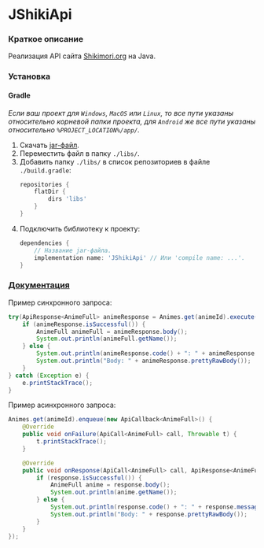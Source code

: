 # JShikiApi

### Краткое описание
Реализация API сайта [Shikimori.org](https://shikimori.org/) на Java.

### Установка 
#### Gradle
*Если ваш проект для `Windows`, `MacOS` или `Linux`, то все пути указаны относительно корневой папки проекта, для `Android` же все пути указаны относительно `%PROJECT_LOCATION%/app/`.*
1. Скачать [jar-файл](https://github.com/Firely-Pasha/JShikiApi/releases).
2. Переместить файл в папку `./libs/`.
3. Добавить папку `./libs/` в список репозиториев в файле `./build.gradle`: 
    ```gradle
    repositories {
        flatDir {
            dirs 'libs'
        }
    }
    ```
4. Подключить библиотеку к проекту:
    ```gradle
    dependencies {
        // Название jar-файла.
        implementation name: 'JShikiApi' // Или 'compile name: ...'.
    }
    ```
### [Документация](https://github.com/Firely-Pasha/JShikiApi/wiki)

Пример синхронного запроса: 

```java
try(ApiResponse<AnimeFull> animeResponse = Animes.get(animeId).execute()) {
    if (animeResponse.isSuccessful()) {
        AnimeFull animeFull = animeResponse.body();
        System.out.println(animeFull.getName());
    } else {
        System.out.println(animeResponse.code() + ": " + animeResponse.message());
        System.out.println("Body: " + animeResponse.prettyRawBody());
    }
} catch (Exception e) {
    e.printStackTrace();
}
```

Пример асинхронного запроса:
```java
Animes.get(animeId).enqueue(new ApiCallback<AnimeFull>() {
    @Override
    public void onFailure(ApiCall<AnimeFull> call, Throwable t) {
        t.printStackTrace();
    }

    @Override
    public void onResponse(ApiCall<AnimeFull> call, ApiResponse<AnimeFull> response) {
        if (response.isSuccessful()) {
            AnimeFull anime = response.body();
            System.out.println(anime.getName());
        } else {
            System.out.println(response.code() + ": " + response.message());
            System.out.println("Body: " + response.prettyRawBody());
        }
    }
});
```
